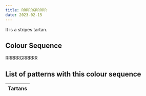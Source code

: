 ```yaml
---
title: RRRRRGRRRRR
date: 2023-02-15
---
```

<no value>

It is a <no value> stripes tartan.


## Colour Sequence
RRRRRGRRRRR

## List of patterns with this colour sequence

| Tartans |
|---------------|
